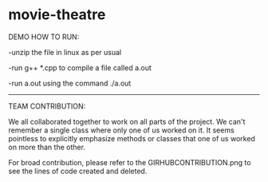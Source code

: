 # movie-theatre

DEMO HOW TO RUN:

-unzip the file in linux as per usual

-run g++ *.cpp to compile a file called a.out

-run a.out using the command ./a.out 

-----------------------------------------------------------------------------------------------------------

TEAM CONTRIBUTION:

We all collaborated together to work on all parts of the project. We can't remember a single class where only one of us worked on it. 
It seems pointless to explicitly emphasize methods or classes that one of us worked on more than the other. 


For broad contribution, please refer to the GIRHUBCONTRIBUTION.png to see the lines of code created and deleted.
